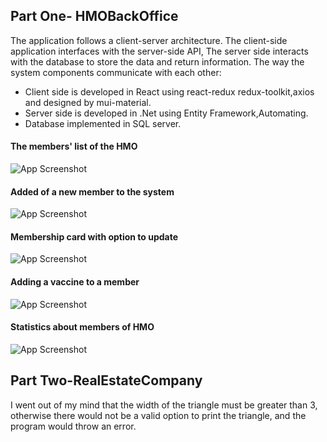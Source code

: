 ## Part One- HMOBackOffice
The application follows a client-server architecture.
The client-side application interfaces with the server-side API,
The server side interacts with the database to store the data and return information.
The way the system components communicate with each other:
- Client side is developed in React using react-redux redux-toolkit,axios and designed by mui-material.
- Server side is developed in .Net using Entity Framework,Automating.
- Database implemented in SQL server.
#### The members' list of the HMO
![App Screenshot](https://github.com/michal-saslow/HadassimHomeTest/blob/main/partA/Screenshots/members.png)
#### Added of a new member to the system
![App Screenshot](https://github.com/michal-saslow/HadassimHomeTest/blob/main/partA/Screenshots/add%20member.png)
#### Membership card with option to update
![App Screenshot](https://github.com/michal-saslow/HadassimHomeTest/blob/main/partA/Screenshots/get%20and%20set%20member.png)
#### Adding a vaccine to a member
![App Screenshot](https://github.com/michal-saslow/HadassimHomeTest/blob/main/partA/Screenshots/add%20vaccation.png)
#### Statistics about members of HMO
![App Screenshot](https://github.com/michal-saslow/HadassimHomeTest/blob/main/partA/Screenshots/statistics.png)

## Part Two-RealEstateCompany
I went out of my mind that the width of the triangle must be greater than 3, otherwise there would not be a valid option to print the triangle, and the program would throw an error.
